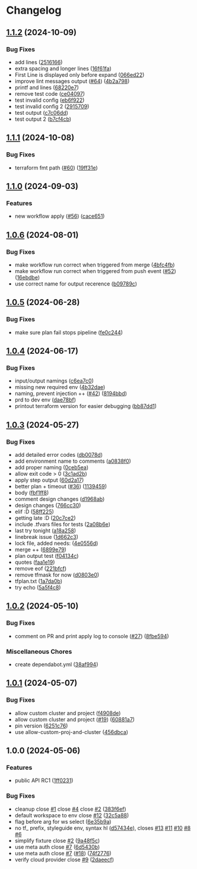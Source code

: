 # Changelog

## [1.1.2](https://github.com/entur/gha-terraform/compare/v1.1.1...v1.1.2) (2024-10-09)


### Bug Fixes

* add lines ([2516166](https://github.com/entur/gha-terraform/commit/2516166b79d4a1ecd8153d126af4973f812357a7))
* extra spacing and longer lines ([16f61fa](https://github.com/entur/gha-terraform/commit/16f61fa9ff4241bfd761f4b0b0f5c032cebeeb9a))
* First Line is displayed only before expand ([066ed22](https://github.com/entur/gha-terraform/commit/066ed22fbd9976da90dca82a50cdb5652e4ad03e))
* improve lint messages output ([#64](https://github.com/entur/gha-terraform/issues/64)) ([4b2a798](https://github.com/entur/gha-terraform/commit/4b2a798a1afa04a94f7655010f342539a6050f1d))
* printf and lines ([68220e7](https://github.com/entur/gha-terraform/commit/68220e72bba659e30af54bb0c4920b41f5469524))
* remove test code ([ce04097](https://github.com/entur/gha-terraform/commit/ce04097299d5d17b19cccf1e8f8ee135abece57f))
* test invalid config ([eb6f922](https://github.com/entur/gha-terraform/commit/eb6f922fcf3191b51bbbb9851b89c9c371be4656))
* test invalid config 2 ([2915709](https://github.com/entur/gha-terraform/commit/2915709dfae6371fe3a421acad2c3656f9265af3))
* test output ([c7c06dd](https://github.com/entur/gha-terraform/commit/c7c06ddb882867aee6850f39ab0f0a56c2764667))
* test output 2 ([b7cf4cb](https://github.com/entur/gha-terraform/commit/b7cf4cb3f457133732681e8d48ff6818755f155d))

## [1.1.1](https://github.com/entur/gha-terraform/compare/v1.1.0...v1.1.1) (2024-10-08)


### Bug Fixes

* terraform fmt path ([#60](https://github.com/entur/gha-terraform/issues/60)) ([19ff31e](https://github.com/entur/gha-terraform/commit/19ff31e6be50126107961cc5cf5cc497ede240f8))

## [1.1.0](https://github.com/entur/gha-terraform/compare/v1.0.6...v1.1.0) (2024-09-03)


### Features

* new workflow apply ([#56](https://github.com/entur/gha-terraform/issues/56)) ([cace651](https://github.com/entur/gha-terraform/commit/cace651a2254bb072c53620a027ef005e521cec7))

## [1.0.6](https://github.com/entur/gha-terraform/compare/v1.0.5...v1.0.6) (2024-08-01)


### Bug Fixes

* make workflow run correct when triggered from merge ([4bfc4fb](https://github.com/entur/gha-terraform/commit/4bfc4fb69ae0d74cc32d39cf44e4bd4643282701))
* make workflow run correct when triggered from push event ([#52](https://github.com/entur/gha-terraform/issues/52)) ([16ebdbe](https://github.com/entur/gha-terraform/commit/16ebdbe8dca1a29fba56569397ee774499ce88f6))
* use correct name for output recerence ([b09789c](https://github.com/entur/gha-terraform/commit/b09789c10c61e2eebd5398a0c5945b1c1f4a2212))

## [1.0.5](https://github.com/entur/gha-terraform/compare/v1.0.4...v1.0.5) (2024-06-28)


### Bug Fixes

* make sure plan fail stops pipeline ([fe0c244](https://github.com/entur/gha-terraform/commit/fe0c2449c9f1f18814e8c391f5f4ede9f2f205d1))


## [1.0.4](https://github.com/entur/gha-terraform/compare/v1.0.3...v1.0.4) (2024-06-17)


### Bug Fixes

* input/output namings ([c6ea7c0](https://github.com/entur/gha-terraform/commit/c6ea7c0b1a82688619ba2bf3edbe4795a80c4f78))
* missing new required env ([4b32dae](https://github.com/entur/gha-terraform/commit/4b32dae2b55bf611e6978cb487217e68673dcac4))
* naming, prevent injection ++ ([#42](https://github.com/entur/gha-terraform/issues/42)) ([8194bbd](https://github.com/entur/gha-terraform/commit/8194bbd8cee7ec0003d3f8808a500ed23b159560))
* prd to dev env ([dae78bf](https://github.com/entur/gha-terraform/commit/dae78bfa281eb6278255b2679e4a4a27d303d81e))
* printout terraform version for easier debugging ([bb87dd1](https://github.com/entur/gha-terraform/commit/bb87dd1db04a35d609dbd849f4ccc77c7f167267))


## [1.0.3](https://github.com/entur/gha-terraform/compare/v1.0.2...v1.0.3) (2024-05-27)


### Bug Fixes

* add detailed error codes ([db0078d](https://github.com/entur/gha-terraform/commit/db0078de28646a55c2aa88b83970b93a6ef70a70))
* add environment name to comments ([a0838f0](https://github.com/entur/gha-terraform/commit/a0838f0afb2ebf1d4d2bc8ed9e4aae5ad3d0d421))
* add proper naming ([0ceb5ea](https://github.com/entur/gha-terraform/commit/0ceb5ea42405a54c4365d02d17befc506b303cc7))
* allow exit code &gt; 0 ([3c1ad2b](https://github.com/entur/gha-terraform/commit/3c1ad2bf9df8957d84ef6a162c4ea09284ac4b7b))
* apply step output ([60d2a17](https://github.com/entur/gha-terraform/commit/60d2a177e3298a88cc890017e419a1822d84b2bb))
* better plan + timeout ([#36](https://github.com/entur/gha-terraform/issues/36)) ([1139459](https://github.com/entur/gha-terraform/commit/11394598b2034ba1f31313a868d45add793fe41f))
* body ([fbf1ff8](https://github.com/entur/gha-terraform/commit/fbf1ff83f09580a9732ea79007b23c8541a9a19c))
* comment design changes ([d1968ab](https://github.com/entur/gha-terraform/commit/d1968ab5e51528fd5ebe1d76818d64d678d090c1))
* design changes ([766cc30](https://github.com/entur/gha-terraform/commit/766cc309554b2b36ad2ba1b8ec7878254528a903))
* elif :D ([58ff225](https://github.com/entur/gha-terraform/commit/58ff225707856ded190dd50df0d27482928cc63f))
* getting late :D ([20c7ce2](https://github.com/entur/gha-terraform/commit/20c7ce2d6aefd2b12b9aaca297dbb3f1a908dcd4))
* include .tfvars files for tests ([2a08b6e](https://github.com/entur/gha-terraform/commit/2a08b6ee94439bbfd6f747afab276d0edb5df3ed))
* last try tonight ([a18a258](https://github.com/entur/gha-terraform/commit/a18a258746807ec419488ec854e507d15d444c42))
* linebreak issue ([1d662c3](https://github.com/entur/gha-terraform/commit/1d662c33d1a501458f783ef734e2378a8f3e98c4))
* lock file, added needs: ([4e0556d](https://github.com/entur/gha-terraform/commit/4e0556dd974477bca9e4ac8b1f0cf06ae52a8956))
* merge ++ ([6899e79](https://github.com/entur/gha-terraform/commit/6899e7935c9dd2d61607c6210e593c90758b6929))
* plan output test ([f04134c](https://github.com/entur/gha-terraform/commit/f04134cde8b19d20af3db0bdae2008096301ad50))
* quotes ([faa1e19](https://github.com/entur/gha-terraform/commit/faa1e19b8fab4c61602425b9c1e80bac975b4fc1))
* remove eof ([221bfcf](https://github.com/entur/gha-terraform/commit/221bfcfad32af2acb0bd45e2aac8d1b68875b348))
* remove tfmask for now ([d0803e0](https://github.com/entur/gha-terraform/commit/d0803e09c912cba73afe261acccc546562694db2))
* tfplan.txt ([1a7da0b](https://github.com/entur/gha-terraform/commit/1a7da0bdc37fac3a13a5253c351f85d1a34797a0))
* try echo ([5a5f4c8](https://github.com/entur/gha-terraform/commit/5a5f4c87b582fcbb1c026577187b1a28fca86fd3))

## [1.0.2](https://github.com/entur/gha-terraform/compare/v1.0.1...v1.0.2) (2024-05-10)


### Bug Fixes

* comment on PR and print apply log to console ([#27](https://github.com/entur/gha-terraform/issues/27)) ([8fbe594](https://github.com/entur/gha-terraform/commit/8fbe594a08aa6b9a40c9a6473123c76c000042e6))


### Miscellaneous Chores

* create dependabot.yml ([38af994](https://github.com/entur/gha-terraform/commit/38af994f0d3a562e5abbe7d2f6954150018583fc))

## [1.0.1](https://github.com/entur/gha-terraform/compare/v1.0.0...v1.0.1) (2024-05-07)


### Bug Fixes

* allow custom cluster and project ([f4908de](https://github.com/entur/gha-terraform/commit/f4908deb1b1756637bf88f11692f0eca1d50f1bc))
* allow custom cluster and project ([#19](https://github.com/entur/gha-terraform/issues/19)) ([60881a7](https://github.com/entur/gha-terraform/commit/60881a731e3bd90bd4d7346a7973ee3a6662a8fc))
* pin version ([6251c76](https://github.com/entur/gha-terraform/commit/6251c76b3e67de269af298d8fc7396bd68828e70))
* use allow-custom-proj-and-cluster ([456dbca](https://github.com/entur/gha-terraform/commit/456dbcada973bab3a12384cdbe7935ed032165f5))

## 1.0.0 (2024-05-06)


### Features

* public API RC1 ([1ff0231](https://github.com/entur/gha-terraform/commit/1ff0231bc7bd08058ee7e126a03965fdec3e12cf))


### Bug Fixes

* cleanup close [#1](https://github.com/entur/gha-terraform/issues/1) close [#4](https://github.com/entur/gha-terraform/issues/4) close [#2](https://github.com/entur/gha-terraform/issues/2) ([383f6ef](https://github.com/entur/gha-terraform/commit/383f6efdbe0307dade995aa32e11bf89698d32fe))
* default workspace to env close [#12](https://github.com/entur/gha-terraform/issues/12) ([32c5a88](https://github.com/entur/gha-terraform/commit/32c5a88173ad85f94c71ec891ea9c7d36f548d22))
* flag before arg for ws select ([6e35b9a](https://github.com/entur/gha-terraform/commit/6e35b9aa8819f53b840b176361688e6f6e945825))
* no tf_ prefix, styleguide env, syntax hl ([d57434e](https://github.com/entur/gha-terraform/commit/d57434e2ad0c5cf508b1166ce269eeae665e918c)), closes [#13](https://github.com/entur/gha-terraform/issues/13) [#11](https://github.com/entur/gha-terraform/issues/11) [#10](https://github.com/entur/gha-terraform/issues/10) [#8](https://github.com/entur/gha-terraform/issues/8) [#6](https://github.com/entur/gha-terraform/issues/6)
* simplify fixture close [#2](https://github.com/entur/gha-terraform/issues/2) ([9a48f5c](https://github.com/entur/gha-terraform/commit/9a48f5c49b8cbf6d154507ef4db7f47c583c832d))
* use meta auth close [#7](https://github.com/entur/gha-terraform/issues/7) ([6d5430b](https://github.com/entur/gha-terraform/commit/6d5430bc310d991a9d08f97f6ed133fc940670d3))
* use meta auth close [#7](https://github.com/entur/gha-terraform/issues/7) ([#18](https://github.com/entur/gha-terraform/issues/18)) ([74f2776](https://github.com/entur/gha-terraform/commit/74f2776f1651acd7c3bea7d19175adbf69b2cfc9))
* verify cloud provider close [#9](https://github.com/entur/gha-terraform/issues/9) ([2daeecf](https://github.com/entur/gha-terraform/commit/2daeecfcf71fb5948be3d924bb39974431773353))

